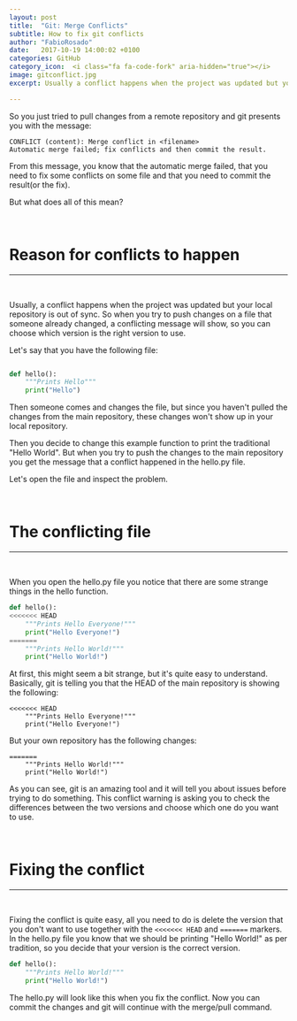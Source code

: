 ```yaml
---
layout: post
title:  "Git: Merge Conflicts"
subtitle: How to fix git conflicts
author: "FabioRosado"
date:   2017-10-19 14:00:02 +0100
categories: GitHub
category_icon:  <i class="fa fa-code-fork" aria-hidden="true"></i>
image: gitconflict.jpg
excerpt: Usually a conflict happens when the project was updated but your local repository is out of sync. So when you try to push changes on a file that someone already changed a conflicting message will show so you can choose which version is the right version to use.

---
```


So you just tried to pull changes from a remote repository and git presents you with the message: 

```
CONFLICT (content): Merge conflict in <filename>
Automatic merge failed; fix conflicts and then commit the result.
```

From this message, you know that the automatic merge failed, that you need to fix some conflicts on some file and that you need to commit the result(or the fix).

But what does all of this mean?


&nbsp;
# Reason for conflicts to happen
-----
&nbsp;

Usually, a conflict happens when the project was updated but your local repository is out of sync. So when you try to push changes on a file that someone already changed, a conflicting message will show, so you can choose which version is the right version to use.

Let's say that you have the following file:

```python

def hello():
    """Prints Hello"""
    print("Hello") 

```

Then someone comes and changes the file, but since you haven't pulled the changes from the main repository, these changes won't show up in your local repository. 

Then you decide to change this example function to print the traditional "Hello World". But when you try to push the changes to the main repository you get the message that a conflict happened in the hello.py file. 

Let's open the file and inspect the problem.


&nbsp;
# The conflicting file
-----
&nbsp;

When you open the hello.py file you notice that there are some strange things in the hello function.

```python
def hello():
<<<<<<< HEAD
    """Prints Hello Everyone!"""
    print("Hello Everyone!")
=======
    """Prints Hello World!"""
    print("Hello World!")

```


At first, this might seem a bit strange, but it's quite easy to understand. Basically, git is telling you that the HEAD of the main repository is showing the following:

```
<<<<<<< HEAD
    """Prints Hello Everyone!"""
    print("Hello Everyone!")
```

But your own repository has the following changes:


```
=======
    """Prints Hello World!"""
    print("Hello World!")

```

As you can see, git is an amazing tool and it will tell you about issues before trying to do something. This conflict warning is asking you to check the differences between the two versions and choose which one do you want to use. 


&nbsp;
# Fixing the conflict
-----
&nbsp;

Fixing the conflict is quite easy, all you need to do is delete the version that you don't want to use together with the `<<<<<<< HEAD` and `=======` markers. In the hello.py file you know that we should be printing "Hello World!" as per tradition, so you decide that your version is the correct version. 


```python
def hello():
    """Prints Hello World!"""
    print("Hello World!")

```

The hello.py will look like this when you fix the conflict. Now you can commit the changes and git will continue with the merge/pull command.
